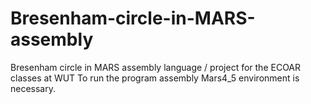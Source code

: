 # Bresenham-circle-in-MARS-assembly
Bresenham circle in MARS assembly language / project for the ECOAR classes at WUT
To run the program assembly Mars4_5 environment is necessary.
